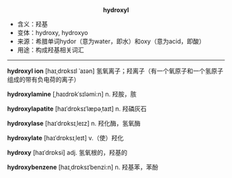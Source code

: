 
**<center>hydroxyl</center>**

- <span class="definition">含义：羟基</span>
- <span class="definition">变体：hydroxy, hydroxyo</span>
- <span class="definition">来源：希腊单词hydor（意为water，即水）和oxy（意为acid，即酸）</span>
- <span class="definition">用途：构成羟基相关词汇</span>

---

<span class="vocabulary">**hydroxyl ion**</span> [haɪˌdrɒksɪl ˈaɪən] 氢氧离子；羟离子（有一个氧原子和一个氢原子组成的带有负电荷的离子）

<span class="vocabulary">**hydroxylamine**</span> [ˌhaɪdrɒkˈsɪləmi:n] n. 羟胺，胲

<span class="vocabulary">**hydroxylapatite**</span> [haɪˈdrɒksɪˈlæpəˌtaɪt] n. 羟磷灰石

<span class="vocabulary">**hydroxylase**</span> [haɪˈdrɒksɪˌleɪz] n. 羟化酶，氢氧酶

<span class="vocabulary">**hydroxylate**</span> [haɪˈdrɒksɪˌleɪt] v.（使）羟化

<span class="vocabulary">**hydroxy**</span> [haɪˈdrɒksi] adj. 氢氧根的，羟基的

<span class="vocabulary">**hydroxybenzene**</span> [haɪˌdrɒksɪˈbenzi:n] n. 羟基苯，苯酚
